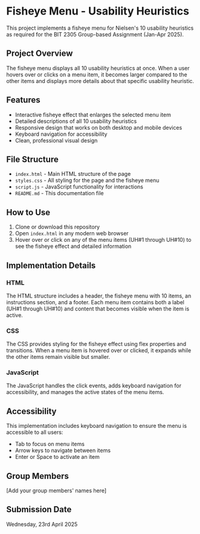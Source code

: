 # Fisheye Menu - Usability Heuristics

This project implements a fisheye menu for Nielsen's 10 usability heuristics as required for the BIT 2305 Group-based Assignment (Jan-Apr 2025).

## Project Overview

The fisheye menu displays all 10 usability heuristics at once. When a user hovers over or clicks on a menu item, it becomes larger compared to the other items and displays more details about that specific usability heuristic.

## Features

- Interactive fisheye effect that enlarges the selected menu item
- Detailed descriptions of all 10 usability heuristics
- Responsive design that works on both desktop and mobile devices
- Keyboard navigation for accessibility
- Clean, professional visual design

## File Structure

- `index.html` - Main HTML structure of the page
- `styles.css` - All styling for the page and the fisheye menu
- `script.js` - JavaScript functionality for interactions
- `README.md` - This documentation file

## How to Use

1. Clone or download this repository
2. Open `index.html` in any modern web browser
3. Hover over or click on any of the menu items (UH#1 through UH#10) to see the fisheye effect and detailed information

## Implementation Details

### HTML
The HTML structure includes a header, the fisheye menu with 10 items, an instructions section, and a footer. Each menu item contains both a label (UH#1 through UH#10) and content that becomes visible when the item is active.

### CSS
The CSS provides styling for the fisheye effect using flex properties and transitions. When a menu item is hovered over or clicked, it expands while the other items remain visible but smaller.

### JavaScript
The JavaScript handles the click events, adds keyboard navigation for accessibility, and manages the active states of the menu items.

## Accessibility
This implementation includes keyboard navigation to ensure the menu is accessible to all users:
- Tab to focus on menu items
- Arrow keys to navigate between items
- Enter or Space to activate an item

## Group Members
[Add your group members' names here]

## Submission Date
Wednesday, 23rd April 2025